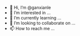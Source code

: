 - 👋 Hi, I’m @ganxianle
- 👀 I’m interested in ...
- 🌱 I’m currently learning ...
- 💞️ I’m looking to collaborate on ...
- 📫 How to reach me ...

<!---
ganxianle/ganxianle is a ✨ special ✨ repository because its `README.md` (this file) appears on your GitHub profile.
You can click the Preview link to take a look at your changes.
--->
